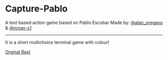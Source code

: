 # Capture-Pablo
A text based action game based on Pablo Escobar  Made by: [@alan_oregano](https://github.com/alan-oregan) &amp; [@ronan-s1](https://github.com/ronan-s1)
<hr>
It is a short multichoice terminal game with colour!

[Orginal Repl](https://repl.it/@alan_oregano/Capture-Pablo#main.py)
